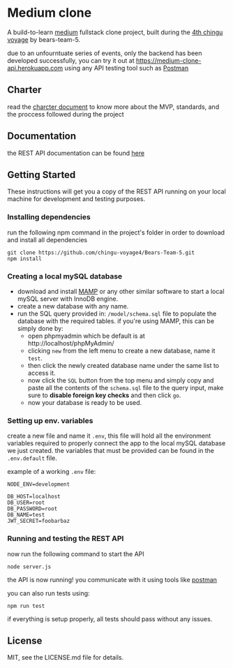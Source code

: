 # Medium clone

A build-to-learn [medium](https://medium.com) fullstack clone project, built during the [4th chingu voyage](https://chingu-cohorts.github.io/chingu-directory/) by bears-team-5.

due to an unfourntuate series of events, only the backend has been developed successfully, you can try it out at https://medium-clone-api.herokuapp.com using any API testing tool such as [Postman](https://www.getpostman.com/)

## Charter

read the [charcter document](https://github.com/chingu-voyage4/Bears-Team-5/wiki/Bears-Team-5-Charter) to know more about the MVP, standards, and the proccess followed during the project

## Documentation
the REST API documentation can be found [here](https://chingu-voyage4.github.io/Bears-Team-5/)

## Getting Started
These instructions will get you a copy of the REST API running on your local machine for development and testing purposes.

### Installing dependencies
run the following npm command in the project's folder in order to download and install all dependencies
```
git clone https://github.com/chingu-voyage4/Bears-Team-5.git
npm install
```

### Creating a local mySQL database

- download and install [MAMP](https://www.mamp.info/en/) or any other similar software to start a local mySQL server with InnoDB engine.
- create a new database with any name.
- run the SQL query provided in: `/model/schema.sql` file to populate the database with the required tables. if you're using MAMP, this can be simply done by:
  - open phpmyadmin which be default is at http://localhost/phpMyAdmin/
  - clicking `new` from the left menu to create a new database, name it `test`.
  - then click the newly created database name under the same list to access it.
  - now click the `SQL` button from the top menu and simply copy and paste all the contents of the `schema.sql` file to the query input, make sure to **disable foreign key checks** and then click `go`.
  - now your database is ready to be used.
  
###  Setting up env. variables

create a new file and name it `.env`, this file will hold all the environment variables required to properly connect the app to the local mySQL database we just created. the variables that must be provided can be found in the `.env.default` file.

example of a working `.env` file:
```
NODE_ENV=development

DB_HOST=localhost
DB_USER=root
DB_PASSWORD=root
DB_NAME=test
JWT_SECRET=foobarbaz

```

###  Running and testing the REST API

now run the following command to start the API

`
node server.js
`

the API is now running! you communicate with it using tools like [postman](https://www.getpostman.com/)


you can also run tests using:

`
npm run test
`

if everything is setup properly, all tests should pass without any issues.
## License
MIT, see the LICENSE.md file for details.
